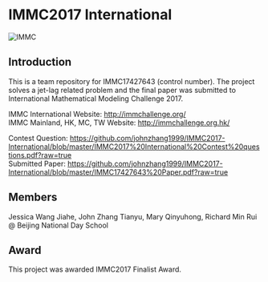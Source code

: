 # IMMC2017 International
![IMMC](https://raw.githubusercontent.com/johnzhang1999/IMMC2017-International/master/GUI/IMMC.jpg)
## Introduction
This is a team repository for IMMC17427643 (control number). 
The project solves a jet-lag related problem and the final paper was submitted to International Mathematical Modeling Challenge 2017.

IMMC International Website: http://immchallenge.org/   
IMMC Mainland, HK, MC, TW Website: http://immchallenge.org.hk/

Contest Question: https://github.com/johnzhang1999/IMMC2017-International/blob/master/IMMC2017%20International%20Contest%20questions.pdf?raw=true   
Submitted Paper: https://github.com/johnzhang1999/IMMC2017-International/blob/master/IMMC17427643%20Paper.pdf?raw=true   

## Members
Jessica Wang Jiahe,
John Zhang Tianyu,
Mary Qinyuhong,
Richard Min Rui
@ Beijing National Day School

## Award
This project was awarded IMMC2017 Finalist Award.


